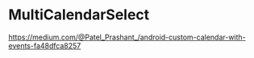# MultiCalendarSelect


https://medium.com/@Patel_Prashant_/android-custom-calendar-with-events-fa48dfca8257
